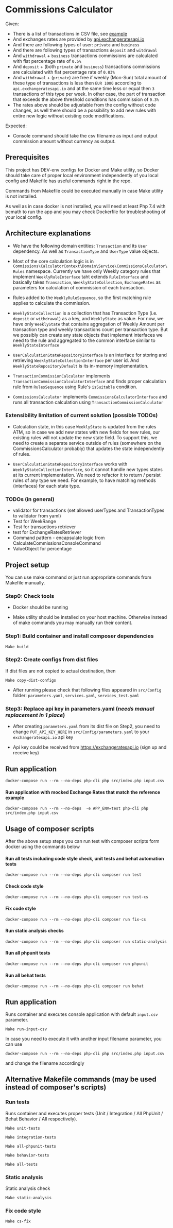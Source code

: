 # Commissions Calculator

Given:

 - There is a list of transactions in CSV file, see [example](https://github.com/dnegometyanov/commissions-calculator/blob/master/src/InputData/input.csv)
 - And exchanges rates are provided by [api.exchangeratesapi.io](https://api.exchangeratesapi.io/latest)
 - And there are following types of user: `private` and `business`
 - And there are following types of transactions `deposit` and `witdrawal`
 - And `withdrawal` + `business` transactions commissions are calculated with flat percentage rate of `0.5%`
 - And `deposit` + (both `private` and  `business`)  transactions commissions are calculated with flat percentage rate of `0.03%`
 - And `withdrawal` + (`private`) are free if weekly (Mon-Sun) total amount of these type of transactions is less then `EUR 1000`
    according to `api.exchangeratesapi.io` and at the same time less or equal then `3` transactions of this type per week. 
    In other case, the part of transaction that exceeds the above threshold conditions has commission of `0.3%`
 - The rates above should be adjustable from the config without code changes, 
   as well there should be a possibility to add new rules with entire new logic without existing code modifications.   

Expected:
 - Console command should take the csv filename as input and output commission amount without currency as output.   

## Prerequisites

This project has DEV-env configs for Docker and Make utility,
so Docker should take care of proper local environment independently of you local config 
and Makefile has useful commands right in the repo.

Commands from Makefile could be executed manually in case Make utility is not installed.

As well as in case docker is not installed, you will need at least Php 7.4 with bcmath to run the app
and you may check Dockerfile for troubleshooting of your local config. 

## Architecture explanations
 - We have the following domain entities: `Transaction` and its `User` dependency. 
   As well as `TransactionType` and `UserType` value objects.
   
 - Most of the core calculation logic is in `Commissions\CalculatorContext\Domain\Service\CommissionsCalculator\Rules` namespace.
Currently we have only Weekly category rules that implement `WeeklyRuleInterface` taht extends `RuleInterface` and basically takes  `Transaction`, `WeeklyStateCollection`, `ExchangeRates` 
   as parameters for calculation of commission of each transaction. 

 - Rules added to the `WeeklyRuleSequence`, so the first matching rule applies to calculate the commission. 

 - `WeeklyStateCollection` is a collection that has Transaction Type (i.e. `deposit` or `withdrawal`) as a key,
   and `WeeklyState` as value. For now, we have only `WeeklyState` that contains aggregation of Weekly Amount per transaction type and weekly transactions count per transaction type.
   But we possibly can create any state objects that implement interfaces we need to the rule and aggregated to the common interface similar to `WeeklyStateInterface` 

- `UserCalculationStateRepositoryInterface` is an interface for storing and retrieving `WeeklyStateCollectionInterface` per user id.
And `WeeklyStateRepositoryDefault` is its in-memory implementation.
  
 - `TransactionCommissionCalculator` implements `TransactionCommissionCalculatorInterface`
   and finds proper calculation rule from `RulesSequence` using Rule's `isSuitable` condition.

- `CommissionsCalculator` implements `CommissionsCalculatorInterface`
  and runs all transaction calculation using `TransactionCommissionCalculator`
  
### Extensibility limitation of current solution (possible TODOs)
 - Calculation state, in this case `WeeklyState` is updated from the rules ATM, so in case we add new states with new fields for new rules,
our existing rules will not update the new state field. 
   To support this, we need to create a separate service outside of rules (somewhere on the CommissionsCalculator probably) that updates the state independently of rules.
   
 - `UserCalculationStateRepositoryInterface` works with `WeeklyStateCollectionInterface`, so it cannot handle new types states at its current implementation.
We need to refactor it to return / persist rules of any type we need. For example, to have matching methods (interfaces) for each state type.

### TODOs (in general)
 - validator for transactions (set allowed userTypes and TransactionTypes to validator from yaml)
 - Test for WeekRange
 - Test for transactions retriever
 - test for ExchangeRatesRetriever
 - Command pattern - encapsulate logic from CalculateCommissionsConsoleCommand
 - ValueObject for percentage

## Project setup

You can use make command or just run appropriate commands from Makefile manually.

### Step0: Check tools 

 - Docker should be running

 - Make utility should be installed on your host machine. Otherwise instead of make commands you may manually run their content.

### Step1: Build container and install composer dependencies

    Make build

### Step2: Create configs from dist files

If dist files are not copied to actual destination, then

    Make copy-dist-configs

 - After running please check that following files appeared in `src/Config` folder: `parameters.yaml`, `services.yaml`, `services_test.yaml`

### Step3: Replace api key in parameters.yaml (*needs manual replacement in 1 place*)

 - After creating `parameters.yaml` from its dist file on Step2,
you need to change `PUT_API_KEY_HERE` in `src/Config/parameters.yaml` to your `exchangeratesapi.io` api key

 - Api key could be received from https://exchangeratesapi.io (sign up and receive key)


## Run application
    docker-compose run --rm --no-deps php-cli php src/index.php input.csv

#### Run application with mocked Exchange Rates that match the reference example
    docker-compose run --rm --no-deps  -e APP_ENV=test php-cli php src/index.php input.csv

## Usage of composer scripts
After the above setup steps you can run test with composer scripts form docker using the commands below

#### Run all tests including code style check, unit tests and behat automation tests
    docker-compose run --rm --no-deps php-cli composer run test

#### Check code style

    docker-compose run --rm --no-deps php-cli composer run test-cs

#### Fix code style

    docker-compose run --rm --no-deps php-cli composer run fix-cs

#### Run static analysis checks

    docker-compose run --rm --no-deps php-cli composer run static-analysis

#### Run all phpunit tests

    docker-compose run --rm --no-deps php-cli composer run phpunit

#### Run all behat tests

    docker-compose run --rm --no-deps php-cli composer run behat
        
## Run application

Runs container and executes console application with default `input.csv` parameter.

    Make run-input-csv

In case you need to execute it with another input filename parameter, you can use
    
    docker-compose run --rm --no-deps php-cli php src/index.php input.csv

and change the filename accordingly

## Alternative Makefile commands (may be used instead of composer's scripts)
### Run tests

Runs container and executes proper tests (Unit / Integration / All PhpUnit / Behat Behavior / All respectively).

    Make unit-tests

    Make integration-tests

    Make all-phpunit-tests
    
    Make behavior-tests
    
    Make all-tests

### Static analysis

Static analysis check

    Make static-analysis
    
### Fix code style

    Make cs-fix